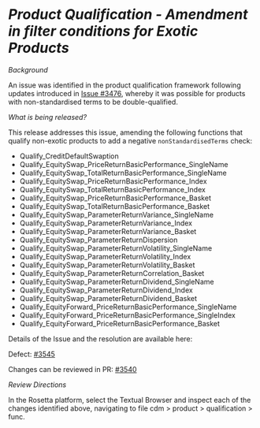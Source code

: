 # _Product Qualification - Amendment in filter conditions for Exotic Products_

_Background_

An issue was identified in the product qualification framework following updates introduced in [Issue #3476](https://github.com/finos/common-domain-model/issues/3476), whereby it was possible for products with non-standardised terms to be double-qualified. 

_What is being released?_

This release addresses this issue, amending the following functions that qualify non-exotic products to add a negative `nonStandardisedTerms` check:

* Qualify_CreditDefaultSwaption
* Qualify_EquitySwap_PriceReturnBasicPerformance_SingleName
* Qualify_EquitySwap_TotalReturnBasicPerformance_SingleName
* Qualify_EquitySwap_PriceReturnBasicPerformance_Index
* Qualify_EquitySwap_TotalReturnBasicPerformance_Index
* Qualify_EquitySwap_PriceReturnBasicPerformance_Basket
* Qualify_EquitySwap_TotalReturnBasicPerformance_Basket
* Qualify_EquitySwap_ParameterReturnVariance_SingleName
* Qualify_EquitySwap_ParameterReturnVariance_Index
* Qualify_EquitySwap_ParameterReturnVariance_Basket
* Qualify_EquitySwap_ParameterReturnDispersion
* Qualify_EquitySwap_ParameterReturnVolatility_SingleName
* Qualify_EquitySwap_ParameterReturnVolatility_Index
* Qualify_EquitySwap_ParameterReturnVolatility_Basket
* Qualify_EquitySwap_ParameterReturnCorrelation_Basket
* Qualify_EquitySwap_ParameterReturnDividend_SingleName
* Qualify_EquitySwap_ParameterReturnDividend_Index
* Qualify_EquitySwap_ParameterReturnDividend_Basket
* Qualify_EquityForward_PriceReturnBasicPerformance_SingleName
* Qualify_EquityForward_PriceReturnBasicPerformance_SingleIndex
* Qualify_EquityForward_PriceReturnBasicPerformance_Basket

Details of the Issue and the resolution are available here:

Defect: [#3545](https://github.com/finos/common-domain-model/issues/3545)

Changes can be reviewed in PR: [#3540](https://github.com/finos/common-domain-model/pull/3540)

_Review Directions_

In the Rosetta platform, select the Textual Browser and inspect each of the changes identified above, navigating to file cdm > product > qualification > func.


